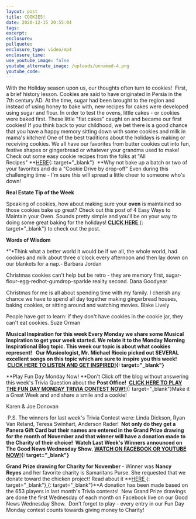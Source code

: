 ```yaml
---
layout: post
title: COOKIES!
date: 2020-12-15 20:55:04
tags:
excerpt:
enclosure:
pullquote:
enclosure_type: video/mp4
enclosure_time:
use_youtube_image: false
youtube_alternate_image: /uploads/unnamed-4.png
youtube_code:
---
```


With the Holiday season upon us, our thoughts often turn to cookies\!&nbsp; First, a brief history lesson. Cookies are said to have originated in Persia in the 7th century AD. At the time, sugar had been brought to the region and instead of using honey to bake with, new recipes for cakes were developed using sugar and flour. In order to test the ovens, little cakes - or cookies were baked first. These little "flat cakes" caught on and became our first cookies\! If you think back to your childhood, we bet there is a good chance that you have a happy memory sitting down with some cookies and milk in mama's kitchen\! One of the best traditions about the holidays is making or receiving cookies. We all have our favorites from butter cookies cut into fun, festive shapes or gingerbread or whatever your grandma used to make\! Check out some easy cookie recipes from the folks at "All Recipes"&nbsp;**[HERE](https://t.e2ma.net/click/ig4yjd/y0qeoac/e1lbgk){: target="_blank"}&nbsp;&nbsp;**Why not bake up a batch or two of your favorites and do a "Cookie Drive by drop-off" Even during this challenging time - I'm sure this will spread a little cheer to someone who's down\!&nbsp;

**Real Estate Tip of the Week&nbsp;**

Speaking of cookies, how about making sure your&nbsp;**oven**&nbsp;is maintained so those cookies bake up great? Check out this post of 4 Easy Ways to Maintain your Oven. Sounds pretty simple and you'll be on your way to doing some great baking for the holidays\!&nbsp;[**CLICK HERE**&nbsp;](https://t.e2ma.net/click/ig4yjd/y0qeoac/amnbgk){: target="_blank"}&nbsp;to check out the post.

**Words of Wisdom**

*"*Think what a better world it would be if we all, the whole world, had cookies and milk about three o'clock every afternoon and then lay down on our blankets for a nap.- Barbara Jordan

Christmas cookies can't help but be retro - they are memory first, sugar-flour-egg-redhot-gumdrop-sparkle reality second. Dana Goodyear

Christmas for me is all about spending time with my family. I cherish any chance we have to spend all day together making gingerbread houses, baking cookies, or sitting around and watching movies. Blake Lively

People have got to learn: if they don't have cookies in the cookie jar, they can't eat cookies. Suze Orman

**Musical Inspiration for this week&nbsp;**Every Monday we share some Musical Inspiration to get your week started. We relate it to the Monday Morning Inspirational Blog topic. This week our topic is about what cookies represent\!&nbsp; &nbsp;Our Musicologist, Mr. Michael Riccio picked out SEVERAL excellent songs on this topic which are sure to inspire you this week\! &nbsp;**[CLICK HERE TO LISTEN AND GET INSPIRED\!](https://t.e2ma.net/click/ig4yjd/y0qeoac/qeobgk){: target="_blank"}**

**Play Fun Day Monday Now\!&nbsp;**Don't Click off the blog without answering this week's Trivia Question about the&nbsp;**Post Office\!&nbsp;**&nbsp;[**CLICK HERE TO PLAY THE FUN DAY MONDAY TRIVIA CONTEST NOW\!**\!](https://t.e2ma.net/click/ig4yjd/y0qeoac/66obgk){: target="_blank"}Make it a Great Week and and share a smile and a cookie\!&nbsp;

Karen & Joe Donovan

&nbsp;P.S. The winners for last week's Trivia Contest were: Linda Dickson, Ryan Van Reland, Teresa Swinhart, Anderson Rader\!&nbsp;**&nbsp;**Not only do they get a Panera Gift Card but their names are entered in the Grand Prize drawing for the month of November and that winner will have a donation made to the Charity of their choice\! &nbsp;Watch Last Week's Winners announced on The Good News Wednesday Show.&nbsp;**[WATCH ON FACEBOOK OR YOUTUBE NOW\!](https://t.e2ma.net/click/ig4yjd/y0qeoac/mzpbgk){: target="_blank"}**

**Grand Prize drawing for Charity for November&nbsp;**\- Winner was&nbsp;**Nancy Reyes**&nbsp;and her favorite charity is Samaritans Purse. She requested that we donate toward the chicken project\! Read about it&nbsp;**[HERE&nbsp;](https://t.e2ma.net/click/ig4yjd/y0qeoac/2rqbgk){: target="_blank"}[&nbsp;](https://t.e2ma.net/click/ig4yjd/y0qeoac/ikrbgk){: target="_blank"}**A donation has been made based on the 653 players in last month's Trivia contests\!&nbsp; New Grand Prize drawings are done the first Wednesday of each month on Facebook live on our Good News Wednesday Show.&nbsp; Don't forget to play - every entry in our Fun Day Monday contest counts towards giving money to Charity\!
